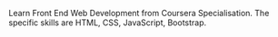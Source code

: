 Learn Front End Web Development from Coursera Specialisation.
The specific skills are HTML, CSS, JavaScript, Bootstrap.
